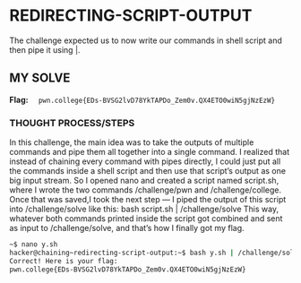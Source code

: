 # REDIRECTING-SCRIPT-OUTPUT
The challenge expected us to now write our commands in shell script and then pipe it using |.

## MY SOLVE
**Flag:** `  pwn.college{EDs-BVSG2lvD78YkTAPDo_Zem0v.QX4ETO0wiN5gjNzEzW}`

### THOUGHT PROCESS/STEPS
In this challenge, the main idea was to take the outputs of multiple commands and pipe them all together into a single command. 
I realized that instead of chaining every command with pipes directly, I could just put all the commands inside a shell script and 
then use that script’s output as one big input stream. So I opened nano and created a script named script.sh, where I wrote the 
two commands /challenge/pwn and /challenge/college. Once that was saved,I took the next step — I piped the output of this script into /challenge/solve like this:
bash script.sh | /challenge/solve
This way, whatever both commands printed inside the script got combined and sent as input to /challenge/solve, and that’s how I 
finally got my flag.

```bash
~$ nano y.sh
hacker@chaining~redirecting-script-output:~$ bash y.sh | /challenge/solve
Correct! Here is your flag:
pwn.college{EDs-BVSG2lvD78YkTAPDo_Zem0v.QX4ETO0wiN5gjNzEzW}
```
